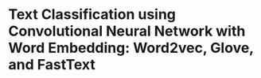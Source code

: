 # Text Classification using Convolutional Neural Network with Word Embedding: Word2vec, Glove, and FastText
